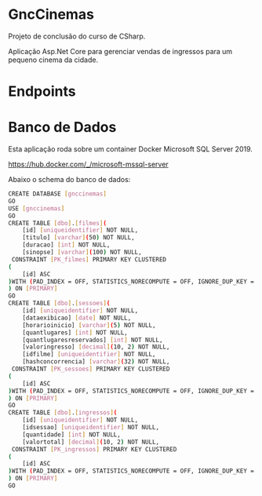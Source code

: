 # GncCinemas
Projeto de conclusão do curso de CSharp.

Aplicação Asp.Net Core para gerenciar vendas de ingressos para um pequeno cinema da cidade.

# Endpoints

# Banco de Dados
Esta aplicação roda sobre um container Docker Microsoft SQL Server 2019.

https://hub.docker.com/_/microsoft-mssql-server

Abaixo o schema do banco de dados:

```sh
CREATE DATABASE [gnccinemas]
GO
USE [gnccinemas]
GO
CREATE TABLE [dbo].[filmes](
	[id] [uniqueidentifier] NOT NULL,
	[titulo] [varchar](50) NOT NULL,
	[duracao] [int] NOT NULL,
	[sinopse] [varchar](100) NOT NULL,
 CONSTRAINT [PK_filmes] PRIMARY KEY CLUSTERED 
(
	[id] ASC
)WITH (PAD_INDEX = OFF, STATISTICS_NORECOMPUTE = OFF, IGNORE_DUP_KEY = OFF, ALLOW_ROW_LOCKS = ON, ALLOW_PAGE_LOCKS = ON, OPTIMIZE_FOR_SEQUENTIAL_KEY = OFF) ON [PRIMARY]
) ON [PRIMARY]
GO
CREATE TABLE [dbo].[sessoes](
	[id] [uniqueidentifier] NOT NULL,
	[dataexibicao] [date] NOT NULL,
	[horarioinicio] [varchar](5) NOT NULL,
	[quantlugares] [int] NOT NULL,
	[quantlugaresreservados] [int] NOT NULL,
	[valoringresso] [decimal](10, 2) NOT NULL,
	[idfilme] [uniqueidentifier] NOT NULL,
	[hashconcorrencia] [varchar](32) NOT NULL,
 CONSTRAINT [PK_sessoes] PRIMARY KEY CLUSTERED 
(
	[id] ASC
)WITH (PAD_INDEX = OFF, STATISTICS_NORECOMPUTE = OFF, IGNORE_DUP_KEY = OFF, ALLOW_ROW_LOCKS = ON, ALLOW_PAGE_LOCKS = ON, OPTIMIZE_FOR_SEQUENTIAL_KEY = OFF) ON [PRIMARY]
) ON [PRIMARY]
GO
CREATE TABLE [dbo].[ingressos](
	[id] [uniqueidentifier] NOT NULL,
	[idsessao] [uniqueidentifier] NOT NULL,
	[quantidade] [int] NOT NULL,
	[valortotal] [decimal](10, 2) NOT NULL,
 CONSTRAINT [PK_ingressos] PRIMARY KEY CLUSTERED 
(
	[id] ASC
)WITH (PAD_INDEX = OFF, STATISTICS_NORECOMPUTE = OFF, IGNORE_DUP_KEY = OFF, ALLOW_ROW_LOCKS = ON, ALLOW_PAGE_LOCKS = ON, OPTIMIZE_FOR_SEQUENTIAL_KEY = OFF) ON [PRIMARY]
) ON [PRIMARY]
GO
```
